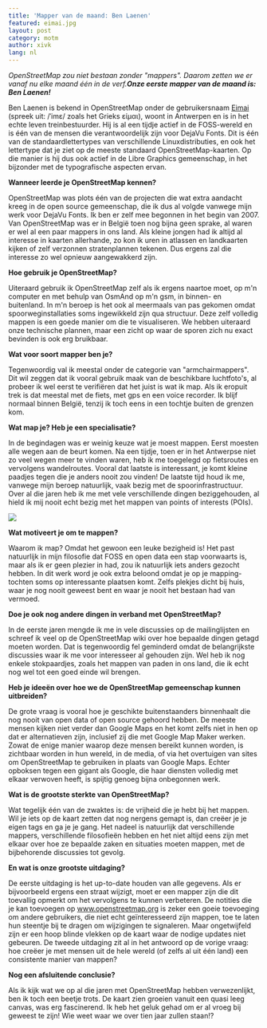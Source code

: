 ```yaml
---
title: 'Mapper van de maand: Ben Laenen'
featured: eimai.jpg
layout: post
category: motm
author: xivk
lang: nl
---
```



_OpenStreetMap zou niet bestaan zonder "mappers". Daarom zetten we er vanaf nu elke maand één in de verf.**Onze eerste mapper van de maand is: Ben Laenen!**_

Ben Laenen is bekend in OpenStreetMap onder de gebruikersnaam <a href="http://www.openstreetmap.org/user/Eimai">Eimai</a> (spreek uit: /ˈimɛ/ zoals het Grieks είμαι), woont in Antwerpen en is in het echte leven treinbestuurder. Hij is al een tijdje actief in de FOSS-wereld en is één van de mensen die verantwoordelijk zijn voor DejaVu Fonts. Dit is één van de standaardlettertypes van verschillende Linuxdistributies, en ook het lettertype dat je ziet op de meeste standaard OpenStreetMap-kaarten. Op die manier is hij dus ook actief in de Libre Graphics gemeenschap, in het bijzonder met de typografische aspecten ervan.

**Wanneer leerde je OpenStreetMap kennen?**

OpenStreetMap was plots één van de projecten die wat extra aandacht kreeg in de open source gemeenschap, die ik dus al volgde vanwege mijn werk voor DejaVu Fonts. Ik ben er zelf mee begonnen in het begin van 2007. Van OpenStreetMap was er in België toen nog bijna geen sprake, al waren er wel al een paar mappers in ons land. Als kleine jongen had ik altijd al interesse in kaarten allerhande, zo kon ik uren in atlassen en landkaarten kijken of zelf verzonnen stratenplannen tekenen. Dus ergens zal die interesse zo wel opnieuw aangewakkerd zijn.

**Hoe gebruik je OpenStreetMap?**

Uiteraard gebruik ik OpenStreetMap zelf als ik ergens naartoe moet, op m'n computer en met behulp van OsmAnd op m'n gsm, in binnen- en buitenland. In m'n beroep is het ook al meermaals van pas gekomen omdat spoorweginstallaties soms ingewikkeld zijn qua structuur. Deze zelf volledig mappen is een goede manier om die te visualiseren. We hebben uiteraard onze technische plannen, maar een zicht op waar de sporen zich nu exact bevinden is ook erg bruikbaar.

**Wat voor soort mapper ben je?**

Tegenwoordig val ik meestal onder de categorie van "armchairmappers". Dit wil zeggen dat ik vooral gebruik maak van de beschikbare luchtfoto's, al probeer ik wel eerst te verifiëren dat het juist is wat ik map. Als ik eropuit trek is dat meestal met de fiets, met gps en een voice recorder. Ik blijf normaal binnen België, tenzij ik toch eens in een tochtje buiten de grenzen kom.

**Wat map je? Heb je een specialisatie?**

In de begindagen was er weinig keuze wat je moest mappen. Eerst moesten alle wegen aan de beurt komen. Na een tijdje, toen er in het Antwerpse niet zo veel wegen meer te vinden waren, heb ik me toegelegd op fietsroutes en vervolgens wandelroutes. Vooral dat laatste is interessant, je komt kleine paadjes tegen die je anders nooit zou vinden! De laatste tijd houd ik me, vanwege mijn beroep natuurlijk, vaak bezig met de spoorinfrastructuur. Over al die jaren heb ik me met vele verschillende dingen beziggehouden, al hield ik mij nooit echt bezig met het mappen van points of interests (POIs).

<a href="http://hdyc.neis-one.org/?Eimai"><img src="{{ site.baseurl }}/assets/images/motm/2014/11/hdyc_eimai.png"/></a>

**Wat motiveert je om te mappen?**

Waarom ik map? Omdat het gewoon een leuke bezigheid is! Het past natuurlijk in mijn filosofie dat FOSS en open data een stap voorwaarts is, maar als ik er geen plezier in had, zou ik natuurlijk iets anders gezocht hebben. In dit werk word je ook extra beloond omdat je op je mapping-tochten soms op interessante plaatsen komt. Zelfs plekjes dicht bij huis, waar je nog nooit geweest bent en waar je nooit het bestaan had van vermoed.

**Doe je ook nog andere dingen in verband met OpenStreetMap?**

In de eerste jaren mengde ik me in vele discussies op de mailinglijsten en schreef ik veel op de OpenStreetMap wiki over hoe bepaalde dingen getagd moeten worden. Dat is tegenwoordig fel geminderd omdat de belangrijkste discussies waar ik me voor interesseer al gehouden zijn. Wel heb ik nog enkele stokpaardjes, zoals het mappen van paden in ons land, die ik echt nog wel tot een goed einde wil brengen.

**Heb je ideeën over hoe we de OpenStreetMap gemeenschap kunnen uitbreiden?**

De grote vraag is vooral hoe je geschikte buitenstaanders binnenhaalt die nog nooit van open data of open source gehoord hebben. De meeste mensen kijken niet verder dan Google Maps en het komt zelfs niet in hen op dat er alternatieven zijn, inclusief zij die met Google Map Maker werken. Zowat de enige manier waarop deze mensen bereikt kunnen worden, is zichtbaar worden in hun wereld, in de media, of via het overtuigen van sites om OpenStreetMap te gebruiken in plaats van Google Maps. Echter opboksen tegen een gigant als Google, die haar diensten volledig met elkaar verwoven heeft, is spijtig genoeg bijna onbegonnen werk.

**Wat is de grootste sterkte van OpenStreetMap?**

Wat tegelijk één van de zwaktes is: de vrijheid die je hebt bij het mappen. Wil je iets op de kaart zetten dat nog nergens gemapt is, dan creëer je je eigen tags en ga je je gang. Het nadeel is natuurlijk dat verschillende mappers, verschillende filosofieën hebben en het niet altijd eens zijn met elkaar over hoe ze bepaalde zaken en situaties moeten mappen, met de bijbehorende discussies tot gevolg.

**En wat is onze grootste uitdaging?**

De eerste uitdaging is het up-to-date houden van alle gegevens. Als er bijvoorbeeld ergens een straat wijzigt, moet er een mapper zijn die dit toevallig opmerkt om het vervolgens te kunnen verbeteren. De notities die je kan toevoegen op www.openstreetmap.org is zeker een goeie toevoeging om andere gebruikers, die niet echt geïnteresseerd zijn mappen, toe te laten hun steentje bij te dragen om wijzigingen te signaleren. Maar ongetwijfeld zijn er een hoop blinde vlekken op de kaart waar de nodige updates niet gebeuren. De tweede uitdaging zit al in het antwoord op de vorige vraag: hoe creëer je met mensen uit de hele wereld (of zelfs al uit één land) een consistente manier van mappen?

**Nog een afsluitende conclusie?**

Als ik kijk wat we op al die jaren met OpenStreetMap hebben verwezenlijkt, ben ik toch een beetje trots. De kaart zien groeien vanuit een quasi leeg canvas, was erg fascinerend. Ik heb het geluk gehad om er al vroeg bij geweest te zijn! Wie weet waar we over tien jaar zullen staan!?
